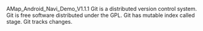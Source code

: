 AMap_Android_Navi_Demo_V1.1.1
Git is a distributed version control system.
Git is free software distributed under the GPL.
Git has mutable index called stage.
Git tracks changes.
